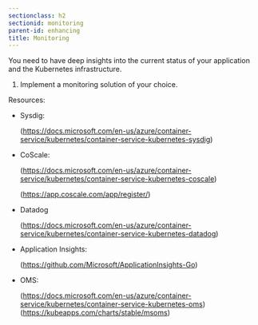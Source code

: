 ```yaml
---
sectionclass: h2
sectionid: monitoring
parent-id: enhancing
title: Monitoring
---
```


You need to have deep insights into the current status of your application and
the Kubernetes infrastructure.

1.  Implement a monitoring solution of your choice. 

Resources:


-   Sysdig:

    (https://docs.microsoft.com/en-us/azure/container-service/kubernetes/container-service-kubernetes-sysdig)

-   CoScale:

    (https://docs.microsoft.com/en-us/azure/container-service/kubernetes/container-service-kubernetes-coscale)

    (https://app.coscale.com/app/register/)

-   Datadog

    (https://docs.microsoft.com/en-us/azure/container-service/kubernetes/container-service-kubernetes-datadog)

-   Application Insights: 

    (https://github.com/Microsoft/ApplicationInsights-Go)

-   OMS:

    (https://docs.microsoft.com/en-us/azure/container-service/kubernetes/container-service-kubernetes-oms)
    (https://kubeapps.com/charts/stable/msoms)
